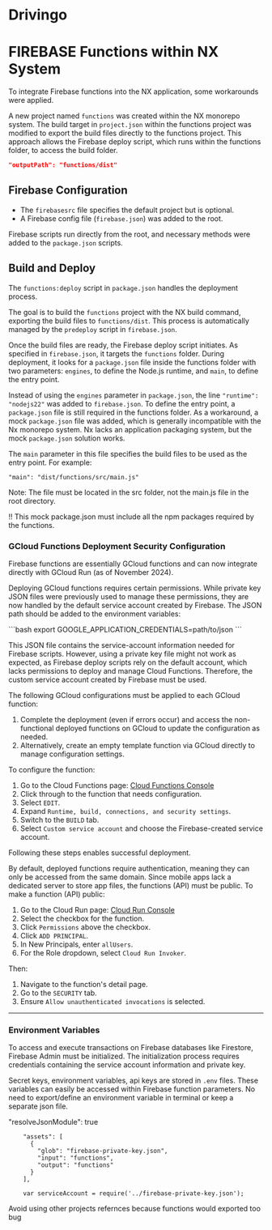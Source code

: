 # Drivingo

# FIREBASE Functions within NX System

To integrate Firebase functions into the NX application, some workarounds were applied.

A new project named `functions` was created within the NX monorepo system. The build target in `project.json` within the functions project was modified to export the build files directly to the functions project. This approach allows the Firebase deploy script, which runs within the functions folder, to access the build folder.

```json
"outputPath": "functions/dist"
```


## Firebase Configuration

- The `firebasesrc` file specifies the default project but is optional.
- A Firebase config file (`firebase.json`) was added to the root.

Firebase scripts run directly from the root, and necessary methods were added to the `package.json` scripts.

## Build and Deploy

The `functions:deploy` script in `package.json` handles the deployment process.

The goal is to build the `functions` project with the NX build command, exporting the build files to `functions/dist`. This process is automatically managed by the `predeploy` script in `firebase.json`.

Once the build files are ready, the Firebase deploy script initiates. As specified in `firebase.json`, it targets the `functions` folder. During deployment, it looks for a `package.json` file inside the functions folder with two parameters: `engines`, to define the Node.js runtime, and `main`, to define the entry point.

Instead of using the `engines` parameter in `package.json`, the line `"runtime": "nodejs22"` was added to `firebase.json`. To define the entry point, a `package.json` file is still required in the functions folder. As a workaround, a mock `package.json` file was added, which is generally incompatible with the Nx monorepo system. Nx lacks an application packaging system, but the mock `package.json` solution works. 

The `main` parameter in this file specifies the build files to be used as the entry point. For example:
```
"main": "dist/functions/src/main.js"
```
Note: The file must be located in the src folder, not the main.js file in the root directory.

!! This mock package.json must include all the npm packages required by the functions.

### GCloud Functions Deployment Security Configuration

Firebase functions are essentially GCloud functions and can now integrate directly with GCloud Run (as of November 2024).

Deploying GCloud functions requires certain permissions. While private key JSON files were previously used to manage these permissions, they are now handled by the default service account created by Firebase. The JSON path should be added to the environment variables:

\`\`\`bash
export GOOGLE_APPLICATION_CREDENTIALS=path/to/json
\`\`\`

This JSON file contains the service-account information needed for Firebase scripts. However, using a private key file might not work as expected, as Firebase deploy scripts rely on the default account, which lacks permissions to deploy and manage Cloud Functions. Therefore, the custom service account created by Firebase must be used.

The following GCloud configurations must be applied to each GCloud function:

1. Complete the deployment (even if errors occur) and access the non-functional deployed functions on GCloud to update the configuration as needed.
2. Alternatively, create an empty template function via GCloud directly to manage configuration settings.

To configure the function:

1. Go to the Cloud Functions page: [Cloud Functions Console](https://console.cloud.google.com/functions/list?referrer=search&authuser=3&inv=1&invt=Abhfpw&project=drivingo-app)
2. Click through to the function that needs configuration.
3. Select `EDIT`.
4. Expand `Runtime, build, connections, and security settings`.
5. Switch to the `BUILD` tab.
6. Select `Custom service account` and choose the Firebase-created service account.

Following these steps enables successful deployment.

By default, deployed functions require authentication, meaning they can only be accessed from the same domain. Since mobile apps lack a dedicated server to store app files, the functions (API) must be public. To make a function (API) public:

1. Go to the Cloud Run page: [Cloud Run Console](https://console.cloud.google.com/run?authuser=3&project=drivingo-app&supportedpurview=project)
2. Select the checkbox for the function.
3. Click `Permissions` above the checkbox.
4. Click `ADD PRINCIPAL`.
5. In New Principals, enter `allUsers`.
6. For the Role dropdown, select `Cloud Run Invoker`.

Then:

1. Navigate to the function's detail page.
2. Go to the `SECURITY` tab.
3. Ensure `Allow unauthenticated invocations` is selected.

---

### Environment Variables 

To access and execute transactions on Firebase databases like Firestore, Firebase Admin must be initialized. The initialization process requires credentials containing the service account information and private key.

Secret keys, environment variables, api keys are stored in `.env` files. These variables can easily be accessed within Firebase function parameters. No need to export/define an environment variable in terminal or keep a separate json file. 


"resolveJsonModule": true


        "assets": [
          {
            "glob": "firebase-private-key.json",
            "input": "functions",
            "output": "functions"
          }
        ],

        var serviceAccount = require('../firebase-private-key.json');


Avoid using other projects refernces because functions would exported too bug
